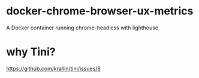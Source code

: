 # docker-chrome-browser-ux-metrics
A Docker container running chrome-headless with lighthouse

# why Tini?
https://github.com/krallin/tini/issues/8